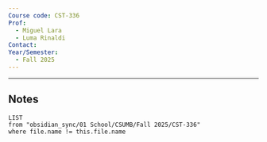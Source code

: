```yaml
---
Course code: CST-336
Prof:
  - Miguel Lara
  - Luma Rinaldi
Contact: 
Year/Semester:
  - Fall 2025
---
```

---
## Notes
```dataview
LIST
from "obsidian_sync/01 School/CSUMB/Fall 2025/CST-336"
where file.name != this.file.name
```